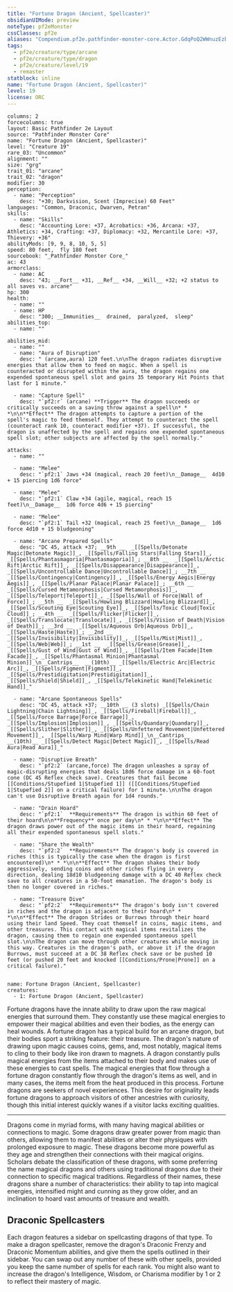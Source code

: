 ```yaml
---
title: "Fortune Dragon (Ancient, Spellcaster)"
obsidianUIMode: preview
noteType: pf2eMonster
cssClasses: pf2e
aliases: "Compendium.pf2e.pathfinder-monster-core.Actor.GdqPoQ2WWnuzEzbu" 
tags:
  - pf2e/creature/type/arcane
  - pf2e/creature/type/dragon
  - pf2e/creature/level/19
  - remaster
statblock: inline
name: "Fortune Dragon (Ancient, Spellcaster)"
level: 19
license: ORC
---
```


```statblock
columns: 2
forcecolumns: true
layout: Basic Pathfinder 2e Layout
source: "Pathfinder Monster Core"
name: "Fortune Dragon (Ancient, Spellcaster)"
level: "Creature 19"
rare_03: "Uncommon"
alignment: ""
size: "grg"
trait_01: "arcane"
trait_02: "dragon"
modifier: 30
perception:
  - name: "Perception"
    desc: "+30; Darkvision, Scent (Imprecise) 60 Feet"
languages: "Common, Draconic, Dwarven, Petran"
skills:
  - name: "Skills"
    desc: "Accounting Lore: +37, Acrobatics: +36, Arcana: +37, Athletics: +34, Crafting: +37, Diplomacy: +32, Mercantile Lore: +37, Thievery: +36"
abilityMods: [9, 9, 8, 10, 5, 5]
speed: 80 feet,  fly 180 feet
sourcebook: "_Pathfinder Monster Core_"
ac: 43
armorclass:
  - name: AC
    desc: "43; __Fort__ +31, __Ref__ +34, __Will__ +32; +2 status to all saves vs. arcane"
hp: 300
health:
  - name: ""
  - name: HP
    desc: "300; __Immunities__  drained,  paralyzed,  sleep"
abilities_top:
  - name: ""

abilities_mid:
  - name: ""
  - name: "Aura of Disruption"
    desc: " (arcane,aura) 120 feet.\n\nThe dragon radiates disruptive energies that allow them to feed on magic. When a spell is counteracted or disrupted within the aura, the dragon regains one expended spontaneous spell slot and gains 35 temporary Hit Points that last for 1 minute."

  - name: "Capture Spell"
    desc: "`pf2:r` (arcane) **Trigger** The dragon succeeds or critically succeeds on a saving throw against a spell\n* * *\n\n**Effect** The dragon attempts to capture a portion of the spell's magic to feed themself. They attempt to counteract the spell (counteract rank 10, counteract modifier +37). If successful, the dragon is unaffected by the spell and regains one expended spontaneous spell slot; other subjects are affected by the spell normally."

attacks:
  - name: ""

  - name: "Melee"
    desc: "`pf2:1` Jaws +34 (magical, reach 20 feet)\n__Damage__  4d10 + 15 piercing 1d6 force"

  - name: "Melee"
    desc: "`pf2:1` Claw +34 (agile, magical, reach 15 feet)\n__Damage__  1d6 force 4d6 + 15 piercing"

  - name: "Melee"
    desc: "`pf2:1` Tail +32 (magical, reach 25 feet)\n__Damage__  1d6 force 4d10 + 15 bludgeoning"

  - name: "Arcane Prepared Spells"
    desc: "DC 45, attack +37; __9th __  _[[Spells/Detonate Magic|Detonate Magic]]_, _[[Spells/Falling Stars|Falling Stars]]_, _[[Spells/Phantasmagoria|Phantasmagoria]]_; __8th __  _[[Spells/Arctic Rift|Arctic Rift]]_, _[[Spells/Disappearance|Disappearance]]_, _[[Spells/Uncontrollable Dance|Uncontrollable Dance]]_; __7th __  _[[Spells/Contingency|Contingency]]_, _[[Spells/Energy Aegis|Energy Aegis]]_, _[[Spells/Planar Palace|Planar Palace]]_; __6th __  _[[Spells/Cursed Metamorphosis|Cursed Metamorphosis]]_, _[[Spells/Teleport|Teleport]]_, _[[Spells/Wall of Force|Wall of Force]]_; __5th __  _[[Spells/Howling Blizzard|Howling Blizzard]]_, _[[Spells/Scouting Eye|Scouting Eye]]_, _[[Spells/Toxic Cloud|Toxic Cloud]]_; __4th __  _[[Spells/Flicker|Flicker]]_, _[[Spells/Translocate|Translocate]]_, _[[Spells/Vision of Death|Vision of Death]]_; __3rd __  _[[Spells/Aqueous Orb|Aqueous Orb]]_, _[[Spells/Haste|Haste]]_; __2nd __  _[[Spells/Invisibility|Invisibility]]_, _[[Spells/Mist|Mist]]_, _[[Spells/Web|Web]]_; __1st __  _[[Spells/Grease|Grease]]_, _[[Spells/Gust of Wind|Gust of Wind]]_, _[[Spells/Item Facade|Item Facade]]_, _[[Spells/Phantasmal Minion|Phantasmal Minion]]_\n__Cantrips__  __(10th)__ _[[Spells/Electric Arc|Electric Arc]]_, _[[Spells/Figment|Figment]]_, _[[Spells/Prestidigitation|Prestidigitation]]_, _[[Spells/Shield|Shield]]_, _[[Spells/Telekinetic Hand|Telekinetic Hand]]_"

  - name: "Arcane Spontaneous Spells"
    desc: "DC 45, attack +37; __10th __ (3 slots) _[[Spells/Chain Lightning|Chain Lightning]]_, _[[Spells/Fireball|Fireball]]_, _[[Spells/Force Barrage|Force Barrage]]_, _[[Spells/Implosion|Implosion]]_, _[[Spells/Quandary|Quandary]]_, _[[Spells/Slither|Slither]]_, _[[Spells/Unfettered Movement|Unfettered Movement]]_, _[[Spells/Warp Mind|Warp Mind]]_\n__Cantrips__  __(10th)__ _[[Spells/Detect Magic|Detect Magic]]_, _[[Spells/Read Aura|Read Aura]]_"

  - name: "Disruptive Breath"
    desc: "`pf2:2` (arcane,force) The dragon unleashes a spray of magic-disrupting energies that deals 18d6 force damage in a 60-foot cone (DC 45 Reflex check save). Creatures that fail become [[Conditions/Stupefied 1|Stupefied 1]] ([[Conditions/Stupefied 1|Stupefied 2]] on a critical failure) for 1 minute.\n\nThe dragon can't use Disruptive Breath again for 1d4 rounds."

  - name: "Drain Hoard"
    desc: "`pf2:1`  **Requirements** The dragon is within 60 feet of their hoard\n\n**Frequency** once per day\n* * *\n\n**Effect** The dragon draws power out of the magic items in their hoard, regaining all their expended spontaneous spell slots."

  - name: "Share the Wealth"
    desc: "`pf2:2`  **Requirements** The dragon's body is covered in riches (this is typically the case when the dragon is first encountered)\n* * *\n\n**Effect** The dragon shakes their body aggressively, sending coins and other riches flying in every direction, dealing 18d10 bludgeoning damage with a DC 40 Reflex check save to all creatures in a 50-foot emanation. The dragon's body is then no longer covered in riches."

  - name: "Treasure Dive"
    desc: "`pf2:2`  **Requirements** The dragon's body isn't covered in riches and the dragon is adjacent to their hoard\n* * *\n\n**Effect** The dragon Strides or Burrows through their hoard using their land Speed. They coat themself in coins, magic items, and other treasures. This contact with magical items revitalizes the dragon, causing them to regain one expended spontaneous spell slot.\n\nThe dragon can move through other creatures while moving in this way. Creatures in the dragon's path, or above it if the dragon Burrows, must succeed at a DC 38 Reflex check save or be pushed 10 feet (or pushed 20 feet and knocked [[Conditions/Prone|Prone]] on a critical failure)."
 
```

```encounter-table
name: Fortune Dragon (Ancient, Spellcaster)
creatures:
  - 1: Fortune Dragon (Ancient, Spellcaster)
```



Fortune dragons have the innate ability to draw upon the raw magical energies that surround them. They constantly use these magical energies to empower their magical abilities and even their bodies, as the energy can heal wounds. A fortune dragon has a typical build for an arcane dragon, but their bodies sport a striking feature: their treasure. The dragon's nature of drawing upon magic causes coins, gems, and, most notably, magical items to cling to their body like iron drawn to magnets. A dragon constantly pulls magical energies from the items attached to their body and makes use of these energies to cast spells. The magical energies that flow through a fortune dragon constantly flow through the dragon's items as well, and in many cases, the items melt from the heat produced in this process. Fortune dragons are seekers of novel experiences. This desire for originality leads fortune dragons to approach visitors of other ancestries with curiosity, though this initial interest quickly wanes if a visitor lacks exciting qualities.

* * *

Dragons come in myriad forms, with many having magical abilities or connections to magic. Some dragons draw greater power from magic than others, allowing them to manifest abilities or alter their physiques with prolonged exposure to magic. These dragons become more powerful as they age and strengthen their connections with their magical origins. Scholars debate the classification of these dragons, with some preferring the name magical dragons and others using traditional dragons due to their connection to specific magical traditions. Regardless of their names, these dragons share a number of characteristics: their ability to tap into magical energies, intensified might and cunning as they grow older, and an inclination to hoard vast amounts of treasure and wealth.

## Draconic Spellcasters

Each dragon features a sidebar on spellcasting dragons of that type. To make a dragon spellcaster, remove the dragon's Draconic Frenzy and Draconic Momentum abilities, and give them the spells outlined in their sidebar. You can swap out any number of these with other spells, provided you keep the same number of spells for each rank. You might also want to increase the dragon's Intelligence, Wisdom, or Charisma modifier by 1 or 2 to reflect their mastery of magic.
